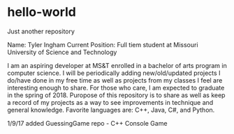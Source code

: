 # hello-world
Just another repository

Name: Tyler Ingham
Current Position: Full tiem student at Missouri University of Science and Technology

I am an aspiring developer at MS&T enrolled in a bachelor of arts program in computer science. I will be periodically adding new/old/updated projects I do/have done in my free time as well as projects from my classes I feel are interesting enough to share. For those who care, I am expected to graduate in the spring of 2018. Puropose of this repository is to share as well as keep a record of my projects as a way to see improvements in technique and general knowledge. Favorite languages are: C++, Java, C#, and Python.

1/9/17 added GuessingGame repo - C++ Console Game
